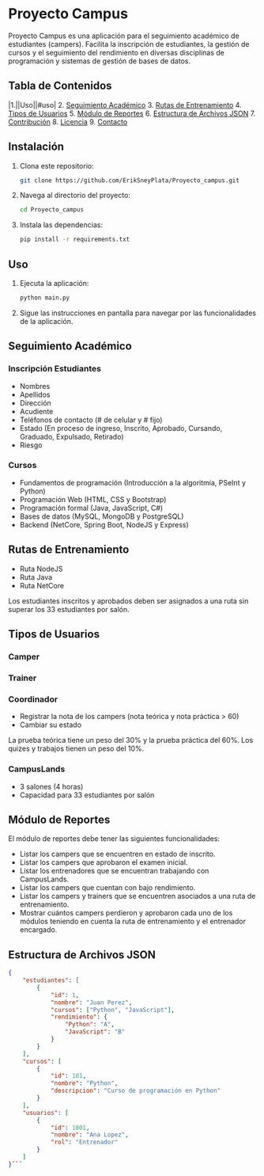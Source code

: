 # Proyecto Campus

Proyecto Campus es una aplicación para el seguimiento académico de estudiantes (campers). Facilita la inscripción de estudiantes, la gestión de cursos y el seguimiento del rendimiento en diversas disciplinas de programación y sistemas de gestión de bases de datos.

## Tabla de Contenidos

|1.||Uso||#uso|
2. [Seguimiento Académico](#seguimiento-académico)
3. [Rutas de Entrenamiento](#rutas-de-entrenamiento)
4. [Tipos de Usuarios](#tipos-de-usuarios)
5. [Módulo de Reportes](#módulo-de-reportes)
6. [Estructura de Archivos JSON](#estructura-de-archivos-json)
7. [Contribución](#contribución)
8. [Licencia](#licencia)
9. [Contacto](#contacto)

## Instalación

1. Clona este repositorio:
    ```bash
    git clone https://github.com/ErikSneyPlata/Proyecto_campus.git
    ```
2. Navega al directorio del proyecto:
    ```bash
    cd Proyecto_campus
    ```
3. Instala las dependencias:
    ```bash
    pip install -r requirements.txt
    ```

## Uso

1. Ejecuta la aplicación:
    ```bash
    python main.py
    ```
2. Sigue las instrucciones en pantalla para navegar por las funcionalidades de la aplicación.

## Seguimiento Académico

### Inscripción Estudiantes
- Nombres
- Apellidos
- Dirección
- Acudiente
- Teléfonos de contacto (# de celular y # fijo)
- Estado (En proceso de ingreso, Inscrito, Aprobado, Cursando, Graduado, Expulsado, Retirado)
- Riesgo

### Cursos
- Fundamentos de programación (Introducción a la algoritmia, PSeInt y Python)
- Programación Web (HTML, CSS y Bootstrap)
- Programación formal (Java, JavaScript, C#)
- Bases de datos (MySQL, MongoDB y PostgreSQL)
- Backend (NetCore, Spring Boot, NodeJS y Express)

## Rutas de Entrenamiento
- Ruta NodeJS
- Ruta Java
- Ruta NetCore

Los estudiantes inscritos y aprobados deben ser asignados a una ruta sin superar los 33 estudiantes por salón.

## Tipos de Usuarios

### Camper
### Trainer
### Coordinador
- Registrar la nota de los campers (nota teórica y nota práctica > 60)
- Cambiar su estado

La prueba teórica tiene un peso del 30% y la prueba práctica del 60%. Los quizes y trabajos tienen un peso del 10%.

### CampusLands
- 3 salones (4 horas)
- Capacidad para 33 estudiantes por salón

## Módulo de Reportes

El módulo de reportes debe tener las siguientes funcionalidades:
- Listar los campers que se encuentren en estado de inscrito.
- Listar los campers que aprobaron el examen inicial.
- Listar los entrenadores que se encuentran trabajando con CampusLands.
- Listar los campers que cuentan con bajo rendimiento.
- Listar los campers y trainers que se encuentren asociados a una ruta de entrenamiento.
- Mostrar cuántos campers perdieron y aprobaron cada uno de los módulos teniendo en cuenta la ruta de entrenamiento y el entrenador encargado.

## Estructura de Archivos JSON

```json
{
    "estudiantes": [
        {
            "id": 1,
            "nombre": "Juan Perez",
            "cursos": ["Python", "JavaScript"],
            "rendimiento": {
                "Python": "A",
                "JavaScript": "B"
            }
        }
    ],
    "cursos": [
        {
            "id": 101,
            "nombre": "Python",
            "descripcion": "Curso de programación en Python"
        }
    ],
    "usuarios": [
        {
            "id": 1001,
            "nombre": "Ana Lopez",
            "rol": "Entrenador"
        }
    ]
}```
